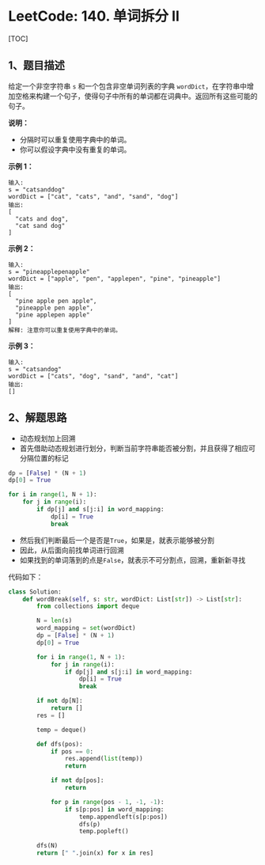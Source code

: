 # LeetCode: 140. 单词拆分 II

[TOC]

## 1、题目描述

给定一个非空字符串 `s` 和一个包含非空单词列表的字典 `wordDict`，在字符串中增加空格来构建一个句子，使得句子中所有的单词都在词典中。返回所有这些可能的句子。

**说明：**

- 分隔时可以重复使用字典中的单词。
- 你可以假设字典中没有重复的单词。

**示例 1：**

```
输入:
s = "catsanddog"
wordDict = ["cat", "cats", "and", "sand", "dog"]
输出:
[
  "cats and dog",
  "cat sand dog"
]
```


**示例 2：**

```
输入:
s = "pineapplepenapple"
wordDict = ["apple", "pen", "applepen", "pine", "pineapple"]
输出:
[
  "pine apple pen apple",
  "pineapple pen apple",
  "pine applepen apple"
]
解释: 注意你可以重复使用字典中的单词。
```


**示例 3：**

```
输入:
s = "catsandog"
wordDict = ["cats", "dog", "sand", "and", "cat"]
输出:
[]
```



## 2、解题思路

- 动态规划加上回溯
- 首先借助动态规划进行划分，判断当前字符串能否被分割，并且获得了相应可分隔位置的标记

```python
dp = [False] * (N + 1)
dp[0] = True

for i in range(1, N + 1):
    for j in range(i):
        if dp[j] and s[j:i] in word_mapping:
            dp[i] = True
            break
```



- 然后我们判断最后一个是否是`True`，如果是，就表示能够被分割
- 因此，从后面向前找单词进行回溯
- 如果找到的单词落到的点是`False`，就表示不可分割点，回溯，重新新寻找

代码如下：

```python
class Solution:
    def wordBreak(self, s: str, wordDict: List[str]) -> List[str]:
        from collections import deque

        N = len(s)
        word_mapping = set(wordDict)
        dp = [False] * (N + 1)
        dp[0] = True

        for i in range(1, N + 1):
            for j in range(i):
                if dp[j] and s[j:i] in word_mapping:
                    dp[i] = True
                    break

        if not dp[N]:
            return []
        res = []

        temp = deque()

        def dfs(pos):
            if pos == 0:
                res.append(list(temp))
                return

            if not dp[pos]:
                return

            for p in range(pos - 1, -1, -1):
                if s[p:pos] in word_mapping:
                    temp.appendleft(s[p:pos])
                    dfs(p)
                    temp.popleft()

        dfs(N)
        return [" ".join(x) for x in res]
```



